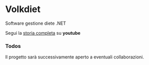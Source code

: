 # Volkdiet
Software gestione diete .NET

Segui la [storia completa](https://www.youtube.com/playlist?list=PLzoe2DR2djDYePswOq71jRrZYwMP8sPNd) su **youtube**


### Todos
Il progetto sarà successivamente aperto a eventuali collaborazioni.


